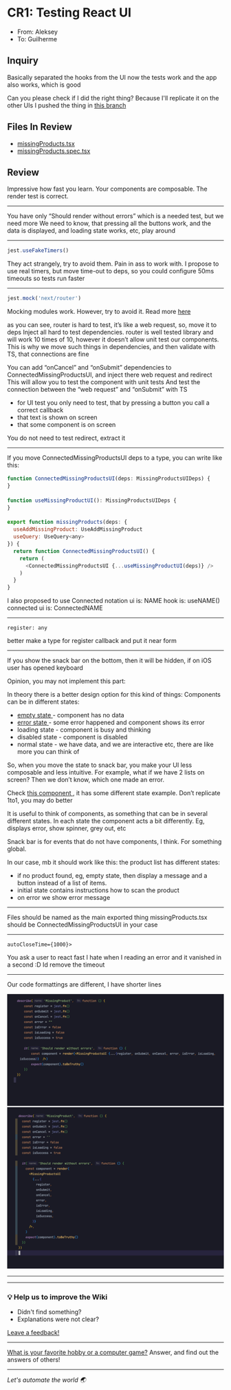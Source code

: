 # CR1: Testing React UI

- From: Aleksey
- To: Guilherme

## Inquiry

Basically separated the hooks from the UI now the tests work and the app also works, which is good

Can you please check if I did the right thing? Because I'll replicate it on the other UIs I pushed the thing
in [this branch](https://gitlab.com/engaging/scrapy/-/commit/dff88e7ac94523bba2a4a89b54701fe0760b382b)

## Files In Review

- [missingProducts.tsx](https://gitlab.com/engaging/scrapy/-/blob/dff88e7ac94523bba2a4a89b54701fe0760b382b/data_processing/packages/gmd/src/features/missing-products/ui/missingProducts.tsx)
- [missingProducts.spec.tsx](https://gitlab.com/engaging/scrapy/-/blob/dff88e7ac94523bba2a4a89b54701fe0760b382b/data_processing/packages/gmd/src/features/missing-products/ui/missingProducts.spec.tsx)

## Review

Impressive how fast you learn. Your components are composable. The render test is correct.

---

You have only “Should render without errors” which is a needed test, but we need more We need to know, that pressing all
the buttons work, and the data is displayed, and loading state works, etc, play around

---

```javascript
jest.useFakeTimers()
```

They act strangely, try to avoid them. Pain in ass to work with. I propose to use real timers, but move time-out to
deps, so you could configure 50ms timeouts so tests run faster

---

```javascript
jest.mock('next/router')
```

Mocking modules work. However, try to avoid it. Read
more [ here ](https://gitlab.com/engaging/scrapy/-/blob/dev/wiki/TypeScript-Dependency-Injection.md#di-allows-explicitly-mock-dependencies)

as you can see, router is hard to test, it’s like a web request, so, move it to deps Inject all hard to test
dependencies. router is well tested library and will work 10 times of 10, however it doesn’t allow unit test our
components. This is why we move such things in dependencies, and then validate with TS, that connections are fine

You can add “onCancel” and “onSubmit” dependencies to ConnectedMissingProductsUI, and inject there web request and redirect This
will allow you to test the component with unit tests And test the connection between the “web request” and “onSubmit”
with TS

- for UI test you only need to test, that by pressing a button you call a correct callback
- that text is shown on screen
- that some component is on screen

You do not need to test redirect, extract it

---

If you move ConnectedMissingProductsUI deps to a type, you can write like this:

```javascript
function ConnectedMissingProductsUI(deps: MissingProductsUIDeps) {
}

function useMissingProductUI(): MissingProductsUIDeps {
}

export function missingProducts(deps: {
  useAddMissingProduct: UseAddMissingProduct
  useQuery: UseQuery<any>
}) {
  return function ConnectedMissingProductsUI() {
    return (
      <ConnectedMissingProductsUI {...useMissingProductUI(deps)} />
    )
  }
} 
```

I also proposed to use Connected notation ui is: NAME hook is: useNAME()
connected ui is: ConnectedNAME

---

```
register: any 
```

better make a type for register callback and put it near form

---

If you show the snack bar on the bottom, then it will be hidden, if on iOS user has opened keyboard

Opinion, you may not implement this part:

In theory there is a better design option for this kind of things:
Components can be in different states:

- [ empty state ](https://material.io/design/communication/empty-states.html) - component has no data
- [ error state ](https://material.io/archive/guidelines/patterns/errors.html#errors-user-input-errors) - some error
  happened and component shows its error
- loading state - component is busy and thinking
- disabled state - component is disabled
- normal state - we have data, and we are interactive etc, there are like more you can think of

So, when you move the state to snack bar, you make your UI less composable and less intuitive. For example, what if we
have 2 lists on screen? Then we don’t know, which one made an error.

Check [ this component ](https://gitlab.com/engaging/monorepo/-/blob/development/packages/order-list-app/src/screens/OfferScreen/components/OfferScreen/OfferScreen.tsx)
, it has some different state example. Don’t replicate 1to1, you may do better

It is useful to think of components, as something that can be in several different states. In each state the component
acts a bit differently. Eg, displays error, show spinner, grey out, etc

Snack bar is for events that do not have components, I think. For something global.

In our case, mb it should work like this:
the product list has different states:

- if no product found, eg, empty state, then display a message and a button instead of a list of items.
- initial state contains instructions how to scan the product
- on error we show error message

---

Files should be named as the main exported thing missingProducts.tsx should be ConnectedMissingProductsUI in your case

---

```
autoCloseTime={1000}>
```

You ask a user to react fast I hate when I reading an error and it vanished in a second :D Id remove the timeout

---

Our code formattings are different, I have shorter lines

![](cr1/Screenshot%202021-07-09%20at%2011.28.28.png)
![](cr1/Screenshot%202021-07-09%20at%2011.28.36.png)

---
---

### :bulb: Help us to improve the Wiki
- Didn't find something?
- Explanations were not clear?

[Leave a feedback!](https://docs.google.com/forms/d/e/1FAIpQLScE_i7txZOlPgFhmnBOephz9hdhvnJDbXjmkKqnjRSjx_d8kg/viewform?usp=pp_url&entry.685765712=cr1-testing-react-ui.md)

---

[What is your favorite hobby or a computer game?](https://forms.gle/X4U9Jni6s3hfSW8e6) Answer, and find out the 
answers of others! 

---

*Let's automate the world :earth_asia:*
